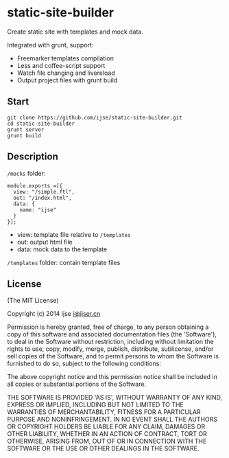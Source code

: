 static-site-builder
===================

Create static site with templates and mock data.

Integrated with grunt, support: 

* Freemarker templates compilation
* Less and coffee-script support
* Watch file changing and livereload
* Output project files with grunt build



## Start

```
git clone https://github.com/ijse/static-site-builder.git
cd static-site-builder
grunt server
grunt build
```

## Description

`/mocks` folder: 

```
module.exports =[{
  view: "/simple.ftl",
  out: "/index.html",
  data: {
    name: "ijse"
  }
}];
```

 - view: template file relative to `/templates`
 - out: output html file
 - data: mock data to the template

`/templates` folder: contain template files



## License

(The MIT License)

Copyright (c) 2014 ijse <i@ijser.cn>

Permission is hereby granted, free of charge, to any person obtaining a copy of this software and associated documentation files (the 'Software'), to deal in the Software without restriction, including without limitation the rights to use, copy, modify, merge, publish, distribute, sublicense, and/or sell copies of the Software, and to permit persons to whom the Software is furnished to do so, subject to the following conditions:

The above copyright notice and this permission notice shall be included in all copies or substantial portions of the Software.

THE SOFTWARE IS PROVIDED 'AS IS', WITHOUT WARRANTY OF ANY KIND, EXPRESS OR IMPLIED, INCLUDING BUT NOT LIMITED TO THE WARRANTIES OF MERCHANTABILITY, FITNESS FOR A PARTICULAR PURPOSE AND NONINFRINGEMENT. IN NO EVENT SHALL THE AUTHORS OR COPYRIGHT HOLDERS BE LIABLE FOR ANY CLAIM, DAMAGES OR OTHER LIABILITY, WHETHER IN AN ACTION OF CONTRACT, TORT OR OTHERWISE, ARISING FROM, OUT OF OR IN CONNECTION WITH THE SOFTWARE OR THE USE OR OTHER DEALINGS IN THE SOFTWARE.
